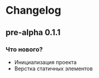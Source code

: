 # Changelog

## pre-alpha 0.1.1

### Что нового?

- Инициализация проекта
- Верстка статичных элементов
